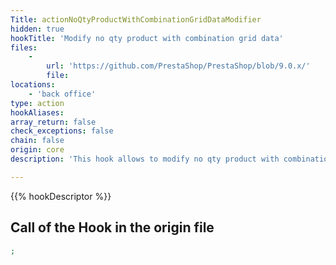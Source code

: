 ```yaml
---
Title: actionNoQtyProductWithCombinationGridDataModifier
hidden: true
hookTitle: 'Modify no qty product with combination grid data'
files:
    -
        url: 'https://github.com/PrestaShop/PrestaShop/blob/9.0.x/'
        file: 
locations:
    - 'back office'
type: action
hookAliases: 
array_return: false
check_exceptions: false
chain: false
origin: core
description: 'This hook allows to modify no qty product with combination grid data'

---
```


{{% hookDescriptor %}}

## Call of the Hook in the origin file

```php
;
```
